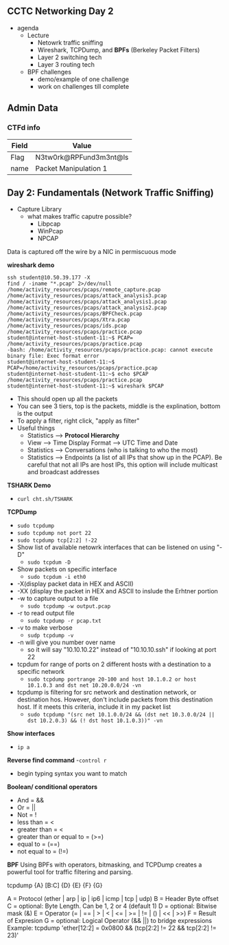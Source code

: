 ## CCTC Networking Day 2 

- agenda
    - Lecture
        - Netowrk traffic sniffing
        - Wireshark, TCPDump, and **BPFs** (Berkeley Packet Filters)
        - Layer 2 switching tech
        - Layer 3 routing tech
   - BPF challenges
        - demo/example of one challenge
        - work on challenges till complete 

## Admin Data 

### CTFd info
| Field | Value | 
|-|-|
| Flag | N3tw0rk@RPFund3m3nt@ls| 
| name | Packet Manipulation 1 | 

## Day 2: Fundamentals (Network Traffic Sniffing)
- Capture Library
    - what makes traffic caputre possible?
        - Libpcap
        - WinPcap
        - NPCAP

Data is captured off the wire by a NIC in permiscuous mode 

**wireshark demo**
```
ssh student@10.50.39.177 -X
find / -iname "*.pcap" 2>/dev/null
/home/activity_resources/pcaps/remote_capture.pcap
/home/activity_resources/pcaps/attack_analysis3.pcap
/home/activity_resources/pcaps/attack_analysis1.pcap
/home/activity_resources/pcaps/attack_analysis2.pcap
/home/activity_resources/pcaps/BPFCheck.pcap
/home/activity_resources/pcaps/Xtra.pcap
/home/activity_resources/pcaps/ids.pcap
/home/activity_resources/pcaps/practice.pcap
student@internet-host-student-11:~$ PCAP= /home/activity_resources/pcaps/practice.pcap
-bash: /home/activity_resources/pcaps/practice.pcap: cannot execute binary file: Exec format error
student@internet-host-student-11:~$ PCAP=/home/activity_resources/pcaps/practice.pcap
student@internet-host-student-11:~$ echo $PCAP
/home/activity_resources/pcaps/practice.pcap
student@internet-host-student-11:~$ wireshark $PCAP
```
- This should open up all the packets
- You can see 3 tiers, top is the packets, middle is the explination, bottom is the output
- To apply a filter, right click, "apply as filter" 
- Useful things
    - Statistics --> **Protocol Hierarchy**
    - View --> Time Display Format --> UTC Time and Date 
    - Statistics --> Conversations (who is talking to who the most)
    - Statistics --> Endpoints (a list of all IPs that show up in the PCAP). Be careful that not all IPs are host IPs, this option will include multicast and broadcast addresses 

**TSHARK Demo**
- `curl cht.sh/TSHARK` 

**TCPDump**
- `sudo tcpdump`
- `sudo tcpdump not port 22`
- `sudo tcpdump tcp[2:2] !-22`
- Show list of available netowrk interfaces that can be listened on using "-D"
    - `sudo tcpdum -D`
- Show packets on specific interface
    - `sudo tcpdum -i eth0`
- -X(display packet data in HEX and ASCII)
- -XX (display the packet in HEX and ASCII to inslude the Erhtner portion
- -w to capture output to a file
    - `sudo tcpdump -w output.pcap`
- -r to read output file 
    - `sudo tcpdump -r pcap.txt`
- -v to make verbose
    - `sudp tcpdump -v`
- -n will give you number over name
    - so it will say "10.10.10.22" instead of "10.10.10.ssh" if looking at port 22 
- tcpdum for range of ports on 2 different hosts with a destination to a specific network 
    - `sudo tcpdump portrange 20-100 and host 10.1.0.2 or host 10.1.0.3 and dst net 10.20.0.0/24 -vn`
- tcpdump is filtering for src network and destination network, or destination hos. However, don't include packets from this destination host. If it meets this criteria, include it in my packet list 
    - `sudo tcpdump "(src net 10.1.0.0/24 && (dst net 10.3.0.0/24 || dst 10.2.0.3) && (! dst host 10.1.0.3))" -vn` 

**Show interfaces**
- `ip a`


**Reverse find command**
-`control r`
- begin typing syntax you want to match 


**Boolean/ conditional operators**
- And = &&
- Or = ||
- Not = !
- less than = < 
- greater than = <
- greater than or equal to = (>=)
- equal to = (==)
- not equal to = (!=)

**BPF**
Using BPFs with operators, bitmasking, and TCPDump creates a powerful tool for traffic filtering and parsing.

tcpdump {A} [B:C] {D} {E} {F} {G}

A = Protocol (ether | arp | ip | ip6 | icmp | tcp | udp)
B = Header Byte offset
C = optional: Byte Length. Can be 1, 2 or 4 (default 1)
D = optional: Bitwise mask (&)
E = Operator (= | == | > | < | <= | >= | != | () | << | >>)
F = Result of Expresion
G = optional: Logical Operator (&& ||) to bridge expressions
Example:
tcpdump 'ether[12:2] = 0x0800 && (tcp[2:2] != 22 && tcp[2:2] != 23)'
